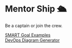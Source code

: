# Mentor Ship :passenger_ship: 
Be a captain or join the crew.

[SMART Goal Examples](https://github.com/codesyracuse/mentor-ship/tree/master/smart-goal-examples)  
[DevOps Diagram Generator](https://xebialabs.com/devops-diagram-generator/)
